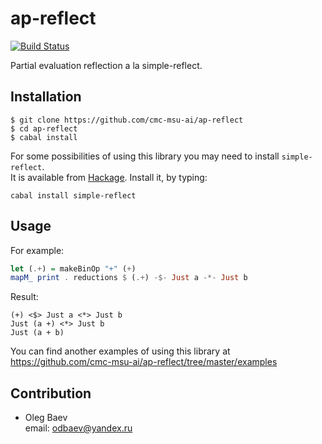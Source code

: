# ap-reflect

[![Build Status](https://travis-ci.org/cmc-msu-ai/ap-reflect.svg)](https://travis-ci.org/cmc-msu-ai/ap-reflect)

Partial evaluation reflection a la simple-reflect.

## Installation

    $ git clone https://github.com/cmc-msu-ai/ap-reflect
    $ cd ap-reflect
    $ cabal install

For some possibilities of using this library 
you may need to install `simple-reflect`.  
It is available from
[Hackage](http://hackage.haskell.org/package/simple-reflect).
Install it, by typing:

    cabal install simple-reflect

## Usage

For example:

```haskell
let (.+) = makeBinOp "+" (+)
mapM_ print . reductions $ (.+) -$- Just a -*- Just b
```

Result:

    (+) <$> Just a <*> Just b
    Just (a +) <*> Just b
    Just (a + b)

You can find another examples of using this library at  
https://github.com/cmc-msu-ai/ap-reflect/tree/master/examples

## Contribution

* Oleg Baev  
email: odbaev@yandex.ru